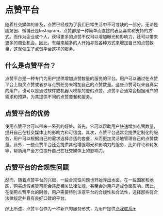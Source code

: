 # 点赞平台

随着社交媒体的普及，点赞已经成为了我们日常生活中不可或缺的一部分。无论是朋友圈、微博还是Instagram，点赞都是一种简单而直接的表达喜欢和支持的方式。而作为企业或个人，获得更多的点赞不仅可以增加曝光和影响力，还可以带来更多的商业机会。因此，有越来越多的人开始寻找各种方式来增加自己的点赞数量，这就催生了点赞平台这样的服务。

## 什么是点赞平台？

点赞平台是一种专门为用户提供增加点赞数量的服务的平台。用户可以通过在点赞平台上购买点赞或者参与点赞任务来增加自己的点赞数量。这些点赞可以来自真实的用户，也可以是通过软件或机器人模拟的虚假点赞。点赞平台通常会根据用户的需求和预算，为其提供不同的点赞套餐和服务。

## 点赞平台的优势

使用点赞平台可以带来一系列的好处。首先，它可以帮助用户快速增加点赞数量，提升自己在社交媒体上的影响力和可信度。其次，点赞平台通常会提供定制化的服务，用户可以根据自己的需求选择合适的套餐，从而更加灵活地管理自己的点赞数量。此外，一些点赞平台还会提供其他增强曝光和影响力的服务，比如评论和转发等，帮助用户全方位提升自己在社交媒体上的影响力。

## 点赞平台的合规性问题

然而，随着点赞平台的兴起，一些合规性问题也开始浮出水面。在一些国家和地区，购买虚假点赞可能会违反相关法律法规，甚至会对用户造成负面影响。因此，在使用点赞平台的时候，用户需要特别注意平台的合规性和合法性，选择那些符合法律规定并且有良好口碑的平台。

综上所述，点赞平台作为一种新兴的服务形式，为用户提供[点我联系✈](https://in.k02.cc)